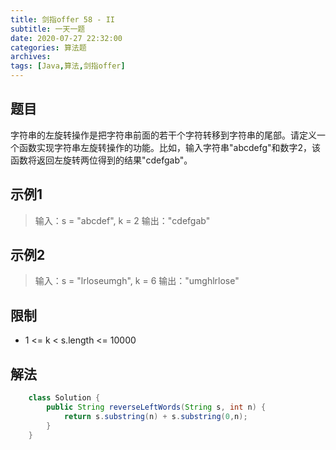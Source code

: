 ```yaml
---
title: 剑指offer 58 - II
subtitle: 一天一题
date: 2020-07-27 22:32:00
categories: 算法题
archives:
tags: [Java,算法,剑指offer]
---
```

## 题目
字符串的左旋转操作是把字符串前面的若干个字符转移到字符串的尾部。请定义一个函数实现字符串左旋转操作的功能。比如，输入字符串"abcdefg"和数字2，该函数将返回左旋转两位得到的结果"cdefgab"。

<!--more-->


## 示例1
> 输入：s = "abcdef", k = 2
> 输出："cdefgab"

## 示例2
> 输入：s = "lrloseumgh", k = 6
> 输出："umghlrlose"



## 限制
 - 1 <= k < s.length <= 10000



## 解法
```java
	class Solution {
	    public String reverseLeftWords(String s, int n) {
	        return s.substring(n) + s.substring(0,n);
	    }
	}
```